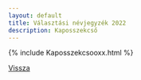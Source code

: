 ```yaml
---
layout: default
title: Választási névjegyzék 2022
description: Kaposszekcső
---
```


{% include Kaposszekcsooxx.html %}

[Vissza](./)